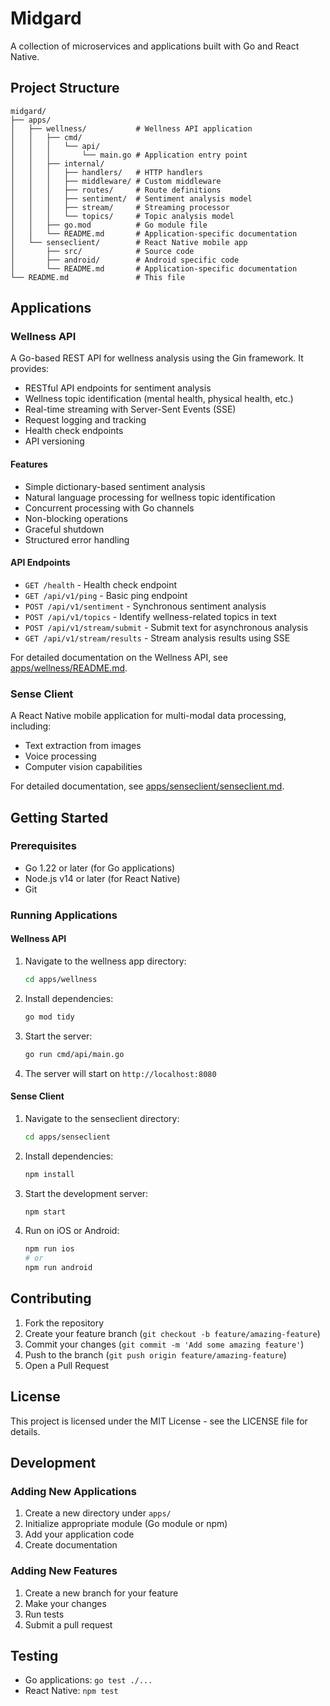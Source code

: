 # Midgard

A collection of microservices and applications built with Go and React Native.

## Project Structure

```
midgard/
├── apps/
│   ├── wellness/           # Wellness API application
│   │   ├── cmd/
│   │   │   └── api/
│   │   │       └── main.go # Application entry point
│   │   ├── internal/
│   │   │   ├── handlers/   # HTTP handlers
│   │   │   ├── middleware/ # Custom middleware
│   │   │   ├── routes/     # Route definitions
│   │   │   ├── sentiment/  # Sentiment analysis model
│   │   │   ├── stream/     # Streaming processor
│   │   │   └── topics/     # Topic analysis model
│   │   ├── go.mod          # Go module file
│   │   └── README.md       # Application-specific documentation
│   └── senseclient/        # React Native mobile app
│       ├── src/            # Source code
│       ├── android/        # Android specific code
│       └── README.md       # Application-specific documentation
└── README.md               # This file
```

## Applications

### Wellness API

A Go-based REST API for wellness analysis using the Gin framework. It provides:

- RESTful API endpoints for sentiment analysis
- Wellness topic identification (mental health, physical health, etc.)
- Real-time streaming with Server-Sent Events (SSE)
- Request logging and tracking
- Health check endpoints
- API versioning

#### Features

- Simple dictionary-based sentiment analysis
- Natural language processing for wellness topic identification
- Concurrent processing with Go channels
- Non-blocking operations
- Graceful shutdown
- Structured error handling

#### API Endpoints

- `GET /health` - Health check endpoint
- `GET /api/v1/ping` - Basic ping endpoint
- `POST /api/v1/sentiment` - Synchronous sentiment analysis
- `POST /api/v1/topics` - Identify wellness-related topics in text
- `POST /api/v1/stream/submit` - Submit text for asynchronous analysis
- `GET /api/v1/stream/results` - Stream analysis results using SSE

For detailed documentation on the Wellness API, see [apps/wellness/README.md](apps/wellness/README.md).

### Sense Client

A React Native mobile application for multi-modal data processing, including:

- Text extraction from images
- Voice processing
- Computer vision capabilities

For detailed documentation, see [apps/senseclient/senseclient.md](apps/senseclient/senseclient.md).

## Getting Started

### Prerequisites

- Go 1.22 or later (for Go applications)
- Node.js v14 or later (for React Native)
- Git

### Running Applications

#### Wellness API

1. Navigate to the wellness app directory:
   ```bash
   cd apps/wellness
   ```

2. Install dependencies:
   ```bash
   go mod tidy
   ```

3. Start the server:
   ```bash
   go run cmd/api/main.go
   ```

4. The server will start on `http://localhost:8080`

#### Sense Client

1. Navigate to the senseclient directory:
   ```bash
   cd apps/senseclient
   ```

2. Install dependencies:
   ```bash
   npm install
   ```

3. Start the development server:
   ```bash
   npm start
   ```

4. Run on iOS or Android:
   ```bash
   npm run ios
   # or
   npm run android
   ```

## Contributing

1. Fork the repository
2. Create your feature branch (`git checkout -b feature/amazing-feature`)
3. Commit your changes (`git commit -m 'Add some amazing feature'`)
4. Push to the branch (`git push origin feature/amazing-feature`)
5. Open a Pull Request

## License

This project is licensed under the MIT License - see the LICENSE file for details.

## Development

### Adding New Applications

1. Create a new directory under `apps/`
2. Initialize appropriate module (Go module or npm)
3. Add your application code
4. Create documentation

### Adding New Features

1. Create a new branch for your feature
2. Make your changes
3. Run tests
4. Submit a pull request

## Testing

- Go applications: `go test ./...`
- React Native: `npm test`

